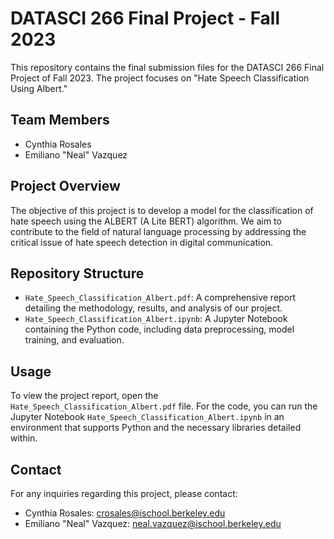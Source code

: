 # DATASCI 266 Final Project - Fall 2023

This repository contains the final submission files for the DATASCI 266 Final Project of Fall 2023. The project focuses on "Hate Speech Classification Using Albert."

## Team Members
- Cynthia Rosales
- Emiliano "Neal" Vazquez

## Project Overview
The objective of this project is to develop a model for the classification of hate speech using the ALBERT (A Lite BERT) algorithm. We aim to contribute to the field of natural language processing by addressing the critical issue of hate speech detection in digital communication.

## Repository Structure
- `Hate_Speech_Classification_Albert.pdf`: A comprehensive report detailing the methodology, results, and analysis of our project.
- `Hate_Speech_Classification_Albert.ipynb`: A Jupyter Notebook containing the Python code, including data preprocessing, model training, and evaluation.

## Usage
To view the project report, open the `Hate_Speech_Classification_Albert.pdf` file. For the code, you can run the Jupyter Notebook `Hate_Speech_Classification_Albert.ipynb` in an environment that supports Python and the necessary libraries detailed within.

## Contact
For any inquiries regarding this project, please contact:

- Cynthia Rosales: crosales@ischool.berkeley.edu
- Emiliano "Neal" Vazquez: neal.vazquez@ischool.berkeley.edu
